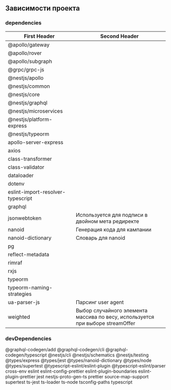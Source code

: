 ## Зависимости проекта

### dependencies

| First Header                      | Second Header                                                                  |
|-----------------------------------|--------------------------------------------------------------------------------|
| @apollo/gateway                   |                                                                                |
| @apollo/rover                     |                                                                                |
| @apollo/subgraph                  |                                                                                |
| @grpc/grpc-js                     |                                                                                |
| @nestjs/apollo                    |                                                                                |
| @nestjs/common                    |                                                                                |
| @nestjs/core                      |                                                                                |
| @nestjs/graphql                   |                                                                                |
| @nestjs/microservices             |                                                                                |
| @nestjs/platform-express          |                                                                                |
| @nestjs/typeorm                   |                                                                                |
| apollo-server-express             |                                                                                |
| axios                             |                                                                                |
| class-transformer                 |                                                                                |
| class-validator                   |                                                                                |
| dataloader                        |                                                                                |
| dotenv                            |                                                                                |
| eslint-import-resolver-typescript |                                                                                |
| graphql                           |                                                                                |
| jsonwebtoken                      | Используется для подписи в двойном мета редиректе                              |
| nanoid                            | Генерация кода для кампании                                                    |
| nanoid-dictionary                 | Словарь для nanoid                                                             |
| pg                                |                                                                                |
| reflect-metadata                  |                                                                                |
| rimraf                            |                                                                                |
| rxjs                              |                                                                                |
| typeorm                           |                                                                                |
| typeorm-naming-strategies         |                                                                                |
| ua-parser-js                      | Парсинг user agent                                                             |
| weighted                          | Выбор случайного элемента массива по весу, используется при выборе streamOffer |


### devDependencies

@graphql-codegen/add
@graphql-codegen/cli
@graphql-codegen/typescript
@nestjs/cli
@nestjs/schematics
@nestjs/testing
@types/express
@types/jest
@types/nanoid-dictionary
@types/node
@types/supertest
@typescript-eslint/eslint-plugin
@typescript-eslint/parser
cross-env
eslint
eslint-config-prettier
eslint-plugin-boundaries
eslint-plugin-prettier
jest
nestjs-proto-gen-ts
prettier
source-map-support
supertest
ts-jest
ts-loader
ts-node
tsconfig-paths
typescript
